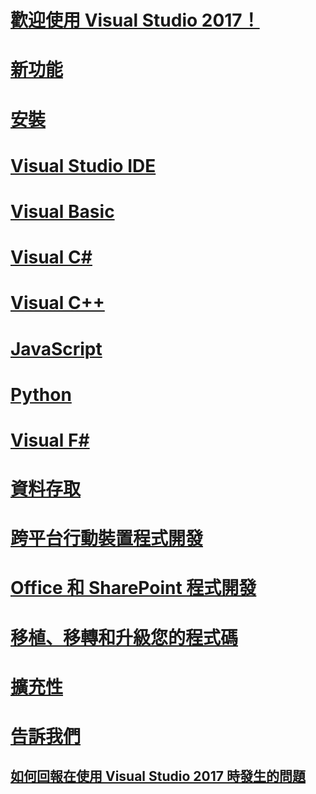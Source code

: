 # [歡迎使用 Visual Studio 2017！](welcome-to-visual-studio.md)
# [新功能](ide/whats-new-in-visual-studio.md)
# [安裝](install/TOC.md)
# [Visual Studio IDE](ide/visual-studio-ide.md)
# [Visual Basic](/dotnet/articles/visual-basic)
# [Visual C#](/dotnet/articles/csharp)
# [Visual C++](/cpp/top/visual-cpp-in-visual-studio)
# [JavaScript](/scripting/javascript)
# [Python](python/getting-started-with-python.md)
# [Visual F#](/dotnet/articles/fsharp/)
# [資料存取](data-tools/TOC.md)
# [跨平台行動裝置程式開發](cross-platform/cross-platform-mobile-development-in-visual-studio.md)
# [Office 和 SharePoint 程式開發](vsto/office-and-sharepoint-development-in-visual-studio.md)
# [移植、移轉和升級您的程式碼](porting\port-migrate-and-upgrade-visual-studio-projects.md)
# [擴充性](extensibility/extensibility-in-visual-studio.md)
# [告訴我們](ide/talk-to-us.md)
## [如何回報在使用 Visual Studio 2017 時發生的問題](ide/how-to-report-a-problem-with-visual-studio-2017.md)
